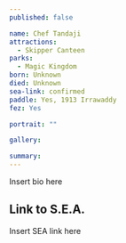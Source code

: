 ```yaml
---
published: false

name: Chef Tandaji
attractions: 
  - Skipper Canteen
parks:
  - Magic Kingdom
born: Unknown
died: Unknown
sea-link: confirmed
paddle: Yes, 1913 Irrawaddy
fez: Yes

portrait: ""

gallery:

summary:
---
```


Insert bio here

## Link to S.E.A.

Insert SEA link here
